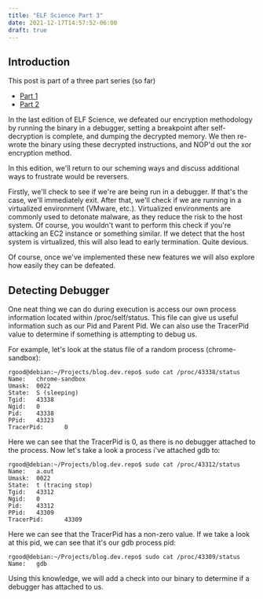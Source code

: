 ```yaml
---
title: "ELF Science Part 3"
date: 2021-12-17T14:57:52-06:00
draft: true
---
```


## Introduction

This post is part of a three part series (so far) 
- [Part 1](/post/elf_science_p1/)
- [Part 2](/post/elf_science_p2/)

In the last edition of ELF Science, we defeated our encryption methodology by running the binary in a debugger, setting a breakpoint after self-decryption is complete, and dumping the decrypted memory. We then re-wrote the binary using these decrypted instructions, and NOP'd out the xor encryption method.

In this edition, we'll return to our scheming ways and discuss additional ways to frustrate would be reversers. 

Firstly, we'll check to see if we're are being run in a debugger. If that's the case, we'll immediately exit. After that, we'll check if we are running in a virtualized environment (VMware, etc.). Virtualized environments are commonly used to detonate malware, as they reduce the risk to the host system. Of course, you wouldn't want to perform this check if you're attacking an EC2 instance or something similar. If we detect that the host system is virtualized, this will also lead to early termination. Quite devious.

Of course, once we've implemented these new features we will also explore how easily they can be defeated. 

## Detecting Debugger

One neat thing we can do during execution is access our own process information located within /proc/self/status. This file can give us useful information such as our Pid and Parent Pid. We can also use the TracerPid value to determine if something is attempting to debug us. 

For example, let's look at the status file of a random process (chrome-sandbox):

```shell
rgood@debian:~/Projects/blog.dev.repo$ sudo cat /proc/43338/status                                                    
Name:   chrome-sandbox                                                                                                
Umask:  0022                                                                                                          
State:  S (sleeping)                                                                                                  
Tgid:   43338                                                                                                         
Ngid:   0                                                                                                             
Pid:    43338                                                                                                         
PPid:   43323                                                                                                         
TracerPid:      0
```

Here we can see that the TracerPid is 0, as there is no debugger attached to the process. Now let's take a look a process i've attached gdb to:

```shell
rgood@debian:~/Projects/blog.dev.repo$ sudo cat /proc/43312/status                                                    
Name:   a.out                                                                                                         
Umask:  0022                                                                                                          
State:  t (tracing stop)                                                                                              
Tgid:   43312                                                                                                         
Ngid:   0                                                                                                             
Pid:    43312                                                                                                         
PPid:   43309                                                                                                         
TracerPid:      43309
```

Here we can see that the TracerPid has a non-zero value. If we take a look at this pid, we can see that it's our gdb process pid:

```shell
rgood@debian:~/Projects/blog.dev.repo$ sudo cat /proc/43309/status                                                    
Name:   gdb
```

Using this knowledge, we will add a check into our binary to determine if a debugger has attached to us.

